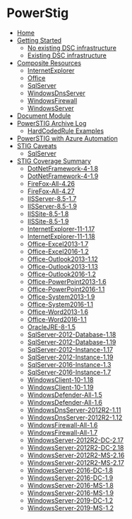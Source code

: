 # PowerStig

* [Home][home]
* [Getting Started][gettingstarted]
  * [No existing DSC infrastructure][DscGettingStarted]
  * [Existing DSC infrastructure][DscOnPremises]
* [Composite Resources][compositeresources]
  * [InternetExplorer][InternetExplorer]
  * [Office][Office]
  * [SqlServer][sqlserver]
  * [WindowsDnsServer][windowsdnsserver]
  * [WindowsFirewall][windowsfirewall]
  * [WindowsServer][windowsserver]
* [Document Module][document]
* [PowerSTIG Archive Log][powerstigarchivelog]
  * [HardCodedRule Examples][hardcodedexamples]
* [PowerSTIG with Azure Automation][powerstigwithazureautomation]
* [STIG Caveats][stigcaveats]
  * [SqlServer][sqlservercaveats]
* [STIG Coverage Summary][stigcoveragesummary]
  * [DotNetFramework-4-1.8][DotNetFramework418]
  * [DotNetFramework-4-1.9][DotNetFramework419]
  * [FireFox-All-4.26][FireFoxAll426]
  * [FireFox-All-4.27][FireFoxAll427]
  * [IISServer-8.5-1.7][IISServer8517]
  * [IISServer-8.5-1.9][IISServer8519]
  * [IISSite-8.5-1.8][IISSite8518]
  * [IISSite-8.5-1.9][IISSite8519]
  * [InternetExplorer-11-1.17][InternetExplorer11117]
  * [InternetExplorer-11-1.18][InternetExplorer11118]
  * [Office-Excel2013-1.7][OfficeExcel201317]
  * [Office-Excel2016-1.2][OfficeExcel201612]
  * [Office-Outlook2013-1.12][OfficeOutlook2013112]
  * [Office-Outlook2013-1.13][OfficeOutlook2013113]
  * [Office-Outlook2016-1.2][OfficeOutlook201612]
  * [Office-PowerPoint2013-1.6][OfficePowerPoint201316]
  * [Office-PowerPoint2016-1.1][OfficePowerPoint201611]
  * [Office-System2013-1.9][OfficeSystem201319]
  * [Office-System2016-1.1][OfficeSystem201611]
  * [Office-Word2013-1.6][OfficeWord201316]
  * [Office-Word2016-1.1][OfficeWord201611]
  * [OracleJRE-8-1.5][OracleJRE815]
  * [SqlServer-2012-Database-1.18][SqlServer2012Database118]
  * [SqlServer-2012-Database-1.19][SqlServer2012Database119]
  * [SqlServer-2012-Instance-1.17][SqlServer2012Instance117]
  * [SqlServer-2012-Instance-1.19][SqlServer2012Instance119]
  * [SqlServer-2016-Instance-1.3][SqlServer2016Instance13]
  * [SqlServer-2016-Instance-1.7][SqlServer2016Instance17]
  * [WindowsClient-10-1.18][WindowsClient10118]
  * [WindowsClient-10-1.19][WindowsClient10119]
  * [WindowsDefender-All-1.5][WindowsDefenderAll15]
  * [WindowsDefender-All-1.6][WindowsDefenderAll16]
  * [WindowsDnsServer-2012R2-1.11][WindowsDnsServer2012R2111]
  * [WindowsDnsServer-2012R2-1.12][WindowsDnsServer2012R2112]
  * [WindowsFirewall-All-1.6][WindowsFirewallAll16]
  * [WindowsFirewall-All-1.7][WindowsFirewallAll17]
  * [WindowsServer-2012R2-DC-2.17][WindowsServer2012R2DC217]
  * [WindowsServer-2012R2-DC-2.18][WindowsServer2012R2DC218]
  * [WindowsServer-2012R2-MS-2.16][WindowsServer2012R2MS216]
  * [WindowsServer-2012R2-MS-2.17][WindowsServer2012R2MS217]
  * [WindowsServer-2016-DC-1.8][WindowsServer2016DC18]
  * [WindowsServer-2016-DC-1.9][WindowsServer2016DC19]
  * [WindowsServer-2016-MS-1.8][WindowsServer2016MS18]
  * [WindowsServer-2016-MS-1.9][WindowsServer2016MS19]
  * [WindowsServer-2019-DC-1.2][WindowsServer2019DC12]
  * [WindowsServer-2019-MS-1.2][WindowsServer2019MS12]

[home]:                   https://github.com/Microsoft/PowerStig/wiki/home
[convert]:                https://github.com/Microsoft/PowerStig/wiki/Convert
[stig]:                   https://github.com/Microsoft/PowerStig/wiki/Stig
[compositeresources]:     https://github.com/Microsoft/PowerStig/wiki/CompositeResources
[gettingstarted]:         https://github.com/Microsoft/PowerStig/wiki/GettingStarted
[InternetExplorer]:       https://github.com/Microsoft/PowerStig/wiki/InternetExplorer
[office]:                 https://github.com/Microsoft/PowerStig/wiki/Office
[sqlserver]:              https://github.com/Microsoft/PowerStig/wiki/SqlServer
[windowsdnsserver]:       https://github.com/Microsoft/PowerStig/wiki/WindowsDnsServer
[windowsfirewall]:        https://github.com/Microsoft/PowerStig/wiki/WindowsFirewall
[windowsserver]:          https://github.com/Microsoft/PowerStig/wiki/WindowsServer
[document]:               https://github.com/Microsoft/PowerStig/wiki/Document
[powerstigarchivelog]:    https://github.com/Microsoft/PowerStig/wiki/PowerSTIGArchiveLog
[hardcodedexamples]:      https://github.com/Microsoft/PowerStig/wiki/PowerSTIGArchiveLog#HardCodedRule-Examples
[powerstigwithazureautomation]:    https://github.com/microsoft/PowerStig/wiki/PowerSTIG-With-Azure-Automation
[stigcaveats]:            https://github.com/Microsoft/PowerStig/wiki/StigCaveats
[sqlservercaveats]:       https://github.com/Microsoft/PowerStig/wiki/StigCaveats#sqlserver-2012
[DscGettingStarted]:      https://github.com/Microsoft/PowerStig/wiki/DscGettingStarted
[DscOnPremises]:          https://github.com/Microsoft/PowerStig/wiki/DscOnPremises
[DscAzureAutomation]:     https://github.com/Microsoft/PowerStig/wiki/DscAzureAutomation
[DscAzureVirtualMachine]: https://github.com/Microsoft/PowerStig/wiki/DscAzureVirtualMachine
[stigcoveragesummary]:    https://github.com/Microsoft/PowerStig/wiki/StigCoverageSummary
[DotNetFramework418]: https://github.com/Microsoft/PowerStig/wiki/DotNetFramework-4-1.8
[DotNetFramework419]: https://github.com/Microsoft/PowerStig/wiki/DotNetFramework-4-1.9
[FireFoxAll426]: https://github.com/Microsoft/PowerStig/wiki/FireFox-All-4.26
[FireFoxAll427]: https://github.com/Microsoft/PowerStig/wiki/FireFox-All-4.27
[IISServer8517]: https://github.com/Microsoft/PowerStig/wiki/IISServer-8.5-1.7
[IISServer8519]: https://github.com/Microsoft/PowerStig/wiki/IISServer-8.5-1.9
[IISSite8518]: https://github.com/Microsoft/PowerStig/wiki/IISSite-8.5-1.8
[IISSite8519]: https://github.com/Microsoft/PowerStig/wiki/IISSite-8.5-1.9
[InternetExplorer11117]: https://github.com/Microsoft/PowerStig/wiki/InternetExplorer-11-1.17
[InternetExplorer11118]: https://github.com/Microsoft/PowerStig/wiki/InternetExplorer-11-1.18
[OfficeExcel201317]: https://github.com/Microsoft/PowerStig/wiki/Office-Excel2013-1.7
[OfficeExcel201612]: https://github.com/Microsoft/PowerStig/wiki/Office-Excel2016-1.2
[OfficeOutlook2013112]: https://github.com/Microsoft/PowerStig/wiki/Office-Outlook2013-1.12
[OfficeOutlook2013113]: https://github.com/Microsoft/PowerStig/wiki/Office-Outlook2013-1.13
[OfficeOutlook201612]: https://github.com/Microsoft/PowerStig/wiki/Office-Outlook2016-1.2
[OfficePowerPoint201316]: https://github.com/Microsoft/PowerStig/wiki/Office-PowerPoint2013-1.6
[OfficePowerPoint201611]: https://github.com/Microsoft/PowerStig/wiki/Office-PowerPoint2016-1.1
[OfficeSystem201319]: https://github.com/Microsoft/PowerStig/wiki/Office-System2013-1.9
[OfficeSystem201611]: https://github.com/Microsoft/PowerStig/wiki/Office-System2016-1.1
[OfficeWord201316]: https://github.com/Microsoft/PowerStig/wiki/Office-Word2013-1.6
[OfficeWord201611]: https://github.com/Microsoft/PowerStig/wiki/Office-Word2016-1.1
[OracleJRE815]: https://github.com/Microsoft/PowerStig/wiki/OracleJRE-8-1.5
[SqlServer2012Database118]: https://github.com/Microsoft/PowerStig/wiki/SqlServer-2012-Database-1.18
[SqlServer2012Database119]: https://github.com/Microsoft/PowerStig/wiki/SqlServer-2012-Database-1.19
[SqlServer2012Instance117]: https://github.com/Microsoft/PowerStig/wiki/SqlServer-2012-Instance-1.17
[SqlServer2012Instance119]: https://github.com/Microsoft/PowerStig/wiki/SqlServer-2012-Instance-1.19
[SqlServer2016Instance13]: https://github.com/Microsoft/PowerStig/wiki/SqlServer-2016-Instance-1.3
[SqlServer2016Instance17]: https://github.com/Microsoft/PowerStig/wiki/SqlServer-2016-Instance-1.7
[WindowsClient10118]: https://github.com/Microsoft/PowerStig/wiki/WindowsClient-10-1.18
[WindowsClient10119]: https://github.com/Microsoft/PowerStig/wiki/WindowsClient-10-1.19
[WindowsDefenderAll15]: https://github.com/Microsoft/PowerStig/wiki/WindowsDefender-All-1.5
[WindowsDefenderAll16]: https://github.com/Microsoft/PowerStig/wiki/WindowsDefender-All-1.6
[WindowsDnsServer2012R2111]: https://github.com/Microsoft/PowerStig/wiki/WindowsDnsServer-2012R2-1.11
[WindowsDnsServer2012R2112]: https://github.com/Microsoft/PowerStig/wiki/WindowsDnsServer-2012R2-1.12
[WindowsFirewallAll16]: https://github.com/Microsoft/PowerStig/wiki/WindowsFirewall-All-1.6
[WindowsFirewallAll17]: https://github.com/Microsoft/PowerStig/wiki/WindowsFirewall-All-1.7
[WindowsServer2012R2DC217]: https://github.com/Microsoft/PowerStig/wiki/WindowsServer-2012R2-DC-2.17
[WindowsServer2012R2DC218]: https://github.com/Microsoft/PowerStig/wiki/WindowsServer-2012R2-DC-2.18
[WindowsServer2012R2MS216]: https://github.com/Microsoft/PowerStig/wiki/WindowsServer-2012R2-MS-2.16
[WindowsServer2012R2MS217]: https://github.com/Microsoft/PowerStig/wiki/WindowsServer-2012R2-MS-2.17
[WindowsServer2016DC18]: https://github.com/Microsoft/PowerStig/wiki/WindowsServer-2016-DC-1.8
[WindowsServer2016DC19]: https://github.com/Microsoft/PowerStig/wiki/WindowsServer-2016-DC-1.9
[WindowsServer2016MS18]: https://github.com/Microsoft/PowerStig/wiki/WindowsServer-2016-MS-1.8
[WindowsServer2016MS19]: https://github.com/Microsoft/PowerStig/wiki/WindowsServer-2016-MS-1.9
[WindowsServer2019DC12]: https://github.com/Microsoft/PowerStig/wiki/WindowsServer-2019-DC-1.2
[WindowsServer2019MS12]: https://github.com/Microsoft/PowerStig/wiki/WindowsServer-2019-MS-1.2
